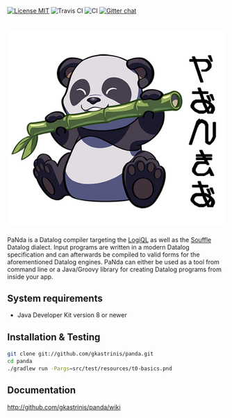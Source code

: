 [![License MIT][badge-license]](LICENSE.txt) ![Travis CI](https://travis-ci.org/gkastrinis/panda.svg?branch=master) ![CI](https://github.com/gkastrinis/panda/workflows/CI/badge.svg) [![Gitter chat](https://badges.gitter.im/gitterHQ/gitter.png)](https://gitter.im/paNda-datalog/Lobby)


![PANDA](/panda.png)
=============================

PaNda is a Datalog compiler targeting the [LogiQL](http://www.logicblox.com/technology/) as well as the [Souffle](https://github.com/souffle-lang/souffle/) Datalog dialect. Input programs are written in a modern Datalog specification and can afterwards be compiled to valid forms for the aforementioned Datalog engines. PaNda can either be used as a tool from command line or a Java/Groovy library for creating Datalog programs from inside your app.

System requirements
-------------------

* Java Developer Kit version 8 or newer

Installation & Testing
----------------------

```bash
git clone git://github.com/gkastrinis/panda.git
cd panda
./gradlew run -Pargs=src/test/resources/t0-basics.pnd
```

Documentation
-------------

http://github.com/gkastrinis/panda/wiki

[badge-license]: https://img.shields.io/badge/license-MIT-green.svg
